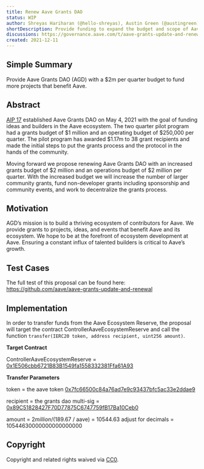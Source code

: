 ```yaml
---
title: Renew Aave Grants DAO
status: WIP
author: Shreyas Hariharan (@hello-shreyas), Austin Green (@austingreen)
shortDescription: Provide funding to expand the budget and scope of Aave Grants DAO
discussions: https://governance.aave.com/t/aave-grants-update-and-renewal/6371
created: 2021-12-11
---
```


## Simple Summary

Provide Aave Grants DAO (AGD) with a $2m per quarter budget to fund more projects that benefit Aave.

## Abstract

[AIP 17](https://app.aave.com/governance/13-QmURZNW6PT4z3e4DZqxHMAW1bWRFvxZjtyQZqhnhgdLB6R) established Aave Grants DAO on May 4, 2021 with the goal of funding ideas and builders in the Aave ecosystem. The two quarter pilot program had a grants budget of $1 million and an operating budget of $250,000 per quarter. The pilot program has awarded $1.17m to 38 grant recipients and made the initial steps to put the grants process and the protocol in the hands of the community.

Moving forward we propose renewing Aave Grants DAO with an increased grants budget of $2 million and an operations budget of $2 million per quarter. With the increased budget we will increase the number of larger community grants, fund non-developer grants including sponsorship and community events, and work to decentralize the grants process.

## Motivation

AGD’s mission is to build a thriving ecosystem of contributors for Aave. We provide grants to projects, ideas, and events that benefit Aave and its ecosystem. We hope to be at the forefront of ecosystem development at Aave. Ensuring a constant influx of talented builders is critical to Aave’s growth.

## Test Cases

The full test of this proposal can be found here: https://github.com/aave/aave-grants-update-and-renewal

## Implementation

In order to transfer funds from the Aave Ecosystem Reserve, the proposal will target the contract ControllerAaveEcosystemReserve and call the function `transfer(IERC20 token, address recipient, uint256 amount)`.

**Target Contract**

ControllerAaveEcosystemReserve = [0x1E506cbb6721B83B1549fa1558332381Ffa61A93](
https://etherscan.io/address/0x1e506cbb6721b83b1549fa1558332381ffa61a93)

**Transfer Parameters**

token = the aave token [0x7fc66500c84a76ad7e9c93437bfc5ac33e2ddae9](
https://etherscan.io/address/0x7fc66500c84a76ad7e9c93437bfc5ac33e2ddae9)

recipient = the grants dao multi-sig = [0x89C51828427F70D77875C6747759fB17Ba10Ceb0](
https://etherscan.io/address/0x89C51828427F70D77875C6747759fB17Ba10Ceb0)

amount = $2 million / ($189.67 / aave) = 10544.63 adjust for decimals = 10544630000000000000000

## Copyright

Copyright and related rights waived via [CC0](https://creativecommons.org/publicdomain/zero/1.0/).